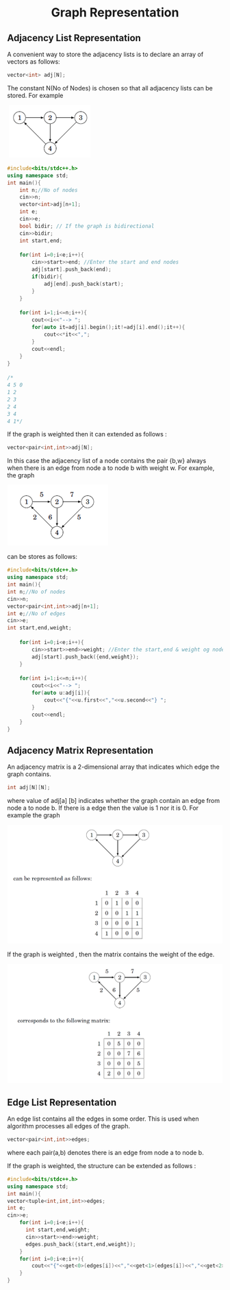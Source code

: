 <h1 align="center">Graph Representation</h1>



## Adjacency List Representation

A convenient way to store the adjacency lists is to declare an array of vectors as follows:

```cpp
vector<int> adj[N];
```

The constant N(No of Nodes) is chosen so that all adjacency lists can be stored. For example 

​																			![image-20210221135707276](image-20210221135707276.png)

```cpp
#include<bits/stdc++.h>
using namespace std;
int main(){
    int n;//No of nodes
    cin>>n;
    vector<int>adj[n+1];
    int e;
    cin>>e;
    bool bidir; // If the graph is bidirectional
    cin>>bidir; 
    int start,end;
    
    for(int i=0;i<e;i++){
        cin>>start>>end; //Enter the start and end nodes
        adj[start].push_back(end);
        if(bidir){
            adj[end].push_back(start);
        }
    }

    for(int i=1;i<=n;i++){
        cout<<i<<"--> ";
        for(auto it=adj[i].begin();it!=adj[i].end();it++){
            cout<<*it<<",";
        }
        cout<<endl;
    }
}

/*
4 5 0
1 2
2 3
2 4
3 4
4 1*/
```

If the graph is weighted then it can extended as follows :

```cpp
vector<pair<int,int>>adj[N];
```

In this case the adjacency list of a node contains the pair {b,w} always when there is an edge from node a to node b with weight w. For example, the graph 

![image-20210221144541832](image-20210221144541832.png)

can be stores as follows:

```cpp
#include<bits/stdc++.h>
using namespace std;
int main(){
int n;//No of nodes
cin>>n;
vector<pair<int,int>>adj[n+1];
int e;//No of edges
cin>>e;
int start,end,weight;
    
    for(int i=0;i<e;i++){
        cin>>start>>end>>weight; //Enter the start,end & weight og nodes
        adj[start].push_back({end,weight});
    }

    for(int i=1;i<=n;i++){
        cout<<i<<"--> ";
        for(auto u:adj[i]){
            cout<<"{"<<u.first<<","<<u.second<<"} ";
        }
        cout<<endl;
    }
}
```



<div style="page-break-after: always; break-after: page;"></div>

## Adjacency Matrix Representation

An adjacency matrix is a 2-dimensional array that indicates which edge the graph contains.

```c++
int adj[N][N];
```

where value of adj[a] [b] indicates whether the graph contain an edge from node a to node b. If there is a edge then the value is 1 nor it is 0. For example the graph

<img src="image-20210221150334509.png" alt="image-20210221150334509" style="zoom:50%;" />

If the graph is weighted , then the matrix contains the weight of the edge.

<img src="image-20210221150433441.png" alt="image-20210221150433441" style="zoom:50%;" />

## Edge List Representation

An edge list contains all the edges in some order. This is used when algorithm processes all edges of the graph.

```c++
vector<pair<int,int>>edges;
```

where each pair(a,b) denotes there is an edge from node a to node b.

If the graph is weighted, the structure can be extended as follows :

```cpp
#include<bits/stdc++.h>
using namespace std;
int main(){
vector<tuple<int,int,int>>edges;
int e;
cin>>e;
    for(int i=0;i<e;i++){
      int start,end,weight;
      cin>>start>>end>>weight;
      edges.push_back({start,end,weight});
    }
    for(int i=0;i<e;i++){
        cout<<"{"<<get<0>(edges[i])<<","<<get<1>(edges[i])<<","<<get<2>(edges[i])<<"}";
    }
}
```

